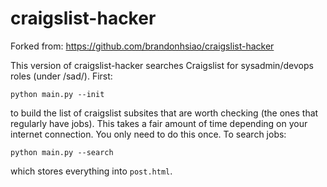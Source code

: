 craigslist-hacker
=================

Forked from: https://github.com/brandonhsiao/craigslist-hacker

This version of craigslist-hacker searches Craigslist for sysadmin/devops roles (under
/sad/). First:

    python main.py --init

to build the list of craigslist subsites that are worth checking (the
ones that regularly have jobs). This takes a fair amount of time
depending on your internet connection. You only need to do this once.
To search jobs:

    python main.py --search

which stores everything into `post.html`.
